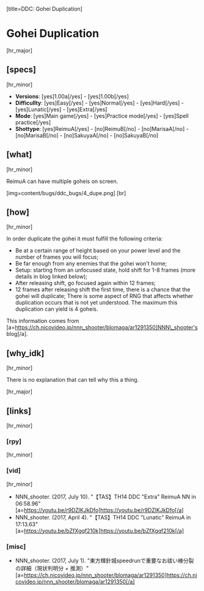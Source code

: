 [title=DDC: Gohei Duplication]
# Gohei Duplication

[hr_major]
## [specs]
[hr_minor]

* **Versions**: [yes]1.00a[/yes] - [yes]1.00b[/yes]
* **Difficullty**: [yes]Easy[/yes] - [yes]Normal[/yes] - [yes]Hard[/yes] - [yes]Lunatic[/yes] - [yes]Extra[/yes]
* **Mode**: [yes]Main game[/yes] -  [yes]Practice mode[/yes] - [yes]Spell practice[/yes]
* **Shottype**: [yes]ReimuA[/yes] - [no]ReimuB[/no] - [no]MarisaA[/no] - [no]MarisaB[/no] - [no]SakuyaA[/no] - [no]SakuyaB[/no]

## [what]
[hr_minor]

ReimuA can have multiple goheis on screen.

[img=content/bugs/ddc_bugs/4_dupe.png] [br]
## [how]
[hr_minor]

In order duplicate the gohei it must fulfill the following criteria:
+ Be at a certain range of height based on your power level and the number of frames you will focus;
+ Be far enough from any enemies that the gohei won't home;
+ Setup: starting from an unfocused state, hold shift for 1-8 frames (more details in blog linked below);
+ After releasing shift, go focused again within 12 frames;
+ 12 frames after releasing shift the first time, there is a chance that the gohei will duplicate;
There is some aspect of RNG that affects whether duplication occurs that is not yet understood.
The maximum this duplication can yield is 4 goheis.

This information comes from [a=https://ch.nicovideo.jp/nnn_shooter/blomaga/ar1291350]NNN\_shooter's blog[/a].

## [why_idk]
[hr_minor]

There is no explanation that can tell why this a thing.

[hr_major]
## [links]
[hr_minor]
### [rpy]
[hr_minor]
### [vid]
[hr_minor]

+ NNN\_shooter. (2017, July 10). "【TAS】TH14 DDC "Extra" ReimuA NN in 06:58.96" [a=https://youtu.be/r9DZlKJkDfo]https://youtu.be/r9DZlKJkDfo[/a]
+ NNN\_shooter. (2017, April 4). "【TAS】TH14 DDC "Lunatic" ReimuA in 17:13.63" [a=https://youtu.be/bZfXgqf210k]https://youtu.be/bZfXgqf210k[/a]

### [misc]
+ NNN\_shooter. (2017, July 1). "東方輝針城speedrunで重要なお祓い棒分裂の詳細（現状判明分 + 推測）" [a=https://ch.nicovideo.jp/nnn_shooter/blomaga/ar1291350]https://ch.nicovideo.jp/nnn_shooter/blomaga/ar1291350[/a]